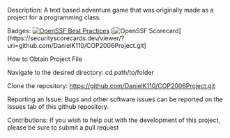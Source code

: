 
Description: A text based adventure game that was originally made as a project for a programming class.

Badges: [![OpenSSF Best Practices](https://www.bestpractices.dev/projects/10310/badge)](https://www.bestpractices.dev/projects/10310)
[![OpenSSF Scorecard](htt‌ps://api.securityscorecards.dev/projects/github.com/DanielK110/COP2006Project.git/badge)](htt‌ps://securityscorecards.dev/viewer/?uri=github.com/DanielK110/COP2006Project.git]

How to Obtain Project File

Navigate to the desired directory:
cd path/to/folder

Clone the repository:
https://github.com/DanielK110/COP2006Project.git

Reporting an Issue: Bugs and other software issues can be reported on the Issues tab of this github repository.

Contributions: If you wish to help out with the development of this project, please be sure to submit a pull request
